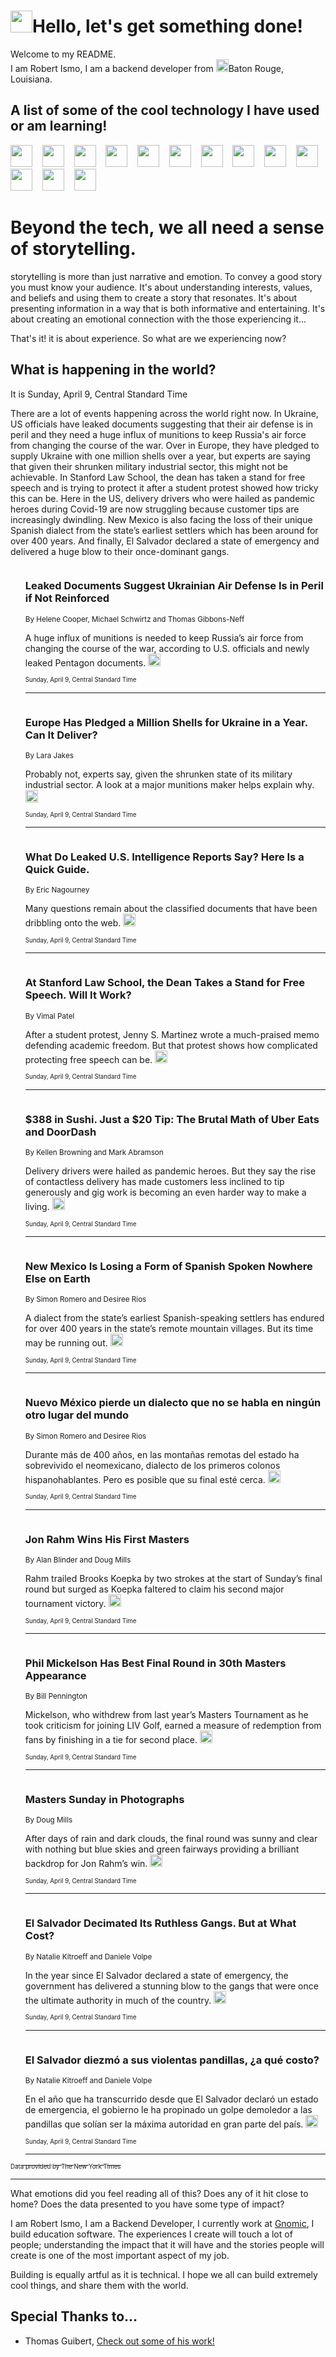 <h1><img src="https://emojis.slackmojis.com/emojis/images/1643514375/3493/hot-coffee.gif?1643514375" width="35"/>Hello, let's get something done!</h1>

<p>Welcome to my README.<br/>
I am Robert Ismo, I am a backend developer from <img src="https://emojis.slackmojis.com/emojis/images/1638395689/50435/moulin_rouge.png?1638395689" width="20"/>Baton Rouge, Louisiana.</p>
<h2>A list of some of the cool technology I have used or am learning!</h2>
<p>
<img src="https://emojis.slackmojis.com/emojis/images/1643516091/21142/meow_bongotap.gif?1643516091" width="35" alt="">
<img src="https://img.shields.io/badge/Favorite%20Frontend%20Framework-SvelteKit-f83903" alt="">
<img src="https://img.shields.io/badge/Second%20Favorite-Vue-40b581" alt="">
<img src="https://img.shields.io/badge/Most%20Used%20Runtime-Nodejs-78b061" alt="">
<img src="https://emojis.slackmojis.com/emojis/images/1643517416/34482/fire.gif?1643517416" width="35" alt="">
<img src="https://img.shields.io/badge/Javascript%20But%20Better-Typescript-0078ca" alt="">
<img src="https://img.shields.io/badge/Favorite%20Language-Elixir-3e244d" alt="">
<img src="https://img.shields.io/badge/Containerize%20Everything-Docker-6ac9ef" alt="">
<img src="https://emojis.slackmojis.com/emojis/images/1643514596/5999/meow_party.gif?1643514596" width="35" alt="">
<img src="https://img.shields.io/badge/API%20Love%20Language-Graphql-de32a5" alt="">
<img src="https://img.shields.io/badge/Our%20Favorite%20Version%20Controller-Git-e94f33" alt="">
<img src="https://img.shields.io/badge/Favorite%20Database-Redis-d42d1d" alt="">
<img src="https://emojis.slackmojis.com/emojis/images/1643514559/5584/deployparrot.gif?1643514559" width="35" alt="">
<img src="https://img.shields.io/badge/Container%20Interstate-RabbitMQ-f66200" alt="">
<img src="https://img.shields.io/badge/Gotta%20Learn-Kubernetes-316adf" alt="">
<img src="https://img.shields.io/badge/Really%20Mature%20Now-WASM-654fef" alt="">
<img src="https://emojis.slackmojis.com/emojis/images/1666642497/61942/dance_vibe.gif?1666642497" width="35" alt="">
<img src="https://img.shields.io/badge/For%20My%20M1-ARM64-657d96" alt="">
<img src="https://img.shields.io/badge/Loving%20This%20So%20Much-TailwindCSS-17bcb5" alt="">
<img src="https://img.shields.io/badge/Cool%20Build%20Tool-Vite-f9cb24" alt="">
<img src="https://emojis.slackmojis.com/emojis/images/1669231376/62819/working-on-it.gif?1669231376" width="35" alt="">
<img src="https://img.shields.io/badge/Fun%20and%20Easy%20Database-MongoDB-5f8c49" alt="">
<img src="https://img.shields.io/badge/JS%20Life%20Support-NPM-c73737" alt="">
<img src="https://img.shields.io/badge/I%20Liked%20It-DynamoDB-0073b9" alt="">
<img src="https://emojis.slackmojis.com/emojis/images/1643514045/46/question.gif?1643514045" width="35" alt="">
<img src="https://img.shields.io/badge/cool-React-60d6f9" alt="">
<img src="https://img.shields.io/badge/Future%20Big%20Project-Lambda-f37e00" alt="">
<img src="https://img.shields.io/badge/NPM%20But%20Better-PNPM-f1aa07" alt="">
<img src="https://emojis.slackmojis.com/emojis/images/1643514943/9662/fbwow.gif?1643514943" width="35" alt="">
<img src="https://img.shields.io/badge/First%20Language-C-662079" alt="">
<img src="https://img.shields.io/badge/Where%20I%20Deploy%20Frontend-Vercel-000000" alt="">
<img src="https://img.shields.io/badge/Who%20Does%20not%20Want%20an%20App-Swift-f9492a" alt="">
<img src="https://emojis.slackmojis.com/emojis/images/1643514058/151/javascript.png?1643514058" width="35" alt="">
<img src="https://img.shields.io/badge/cool-Python-fbd542" alt="">
<img src="https://img.shields.io/badge/Favorite%20Something-Stripe-656cdc" alt="">
<img src="https://img.shields.io/badge/Of%20Course-HTML5-ed6327" alt="">
<img src="https://emojis.slackmojis.com/emojis/images/1660415405/60731/bomb.gif?1660415405" width="35" alt="">
<img src="https://img.shields.io/badge/hate-CSS-2964ec" alt="">
<img src="https://img.shields.io/badge/Learning-CircleCI-141215" alt="">
<img src="https://img.shields.io/badge/Learning-Rust-fbbb3b" alt="">
<img src="https://emojis.slackmojis.com/emojis/images/1660415397/60712/writing-hand.gif?1660415397" width="35" alt="">
<img src="https://img.shields.io/badge/Dev%20Browser%20of%20Choice-Firefox-cc4e26" alt="">
<img src="https://img.shields.io/badge/Recoverying%20From%20Windows-UNIX-1781e3" alt="">
<img src="https://img.shields.io/badge/LOVE-LogSeq-90c1c2" alt="">
<img src="https://emojis.slackmojis.com/emojis/images/1643514066/223/kirby.gif?1643514066" width="35" alt="">
<img src="https://img.shields.io/badge/Daily%20Driver-MacOS-e6e6e8" alt="">
<img src="https://img.shields.io/badge/Git%20Server-Github-000000" alt="">
<img src="https://img.shields.io/badge/enjoyable-EC2-f17428" alt="">
<img src="https://emojis.slackmojis.com/emojis/images/1643514239/2069/excited.gif?1643514239" width="35" alt="">
</p>
<h1>Beyond the tech, we all need a sense of storytelling.</h1>
<p>storytelling is more than just narrative and emotion. To convey a good story you must know your audience. It's about understanding interests, values, and beliefs and using them to create a story that resonates. It's about presenting information in a way that is both informative and entertaining. It's about creating an emotional connection with the those experiencing it...</p>
<p>That's it! it is about experience. So what are we experiencing now?</p>
<h2>What is happening in the world?</h2>
<p>It is Sunday, April 9, Central Standard Time</p>
<p>
There are a lot of events happening across the world right now. In Ukraine, US officials have leaked documents suggesting that their air defense is in peril and they need a huge influx of munitions to keep Russia&#39;s air force from changing the course of the war. Over in Europe, they have pledged to supply Ukraine with one million shells over a year, but experts are saying that given their shrunken military industrial sector, this might not be achievable. In Stanford Law School, the dean has taken a stand for free speech and is trying to protect it after a student protest showed how tricky this can be. Here in the US, delivery drivers who were hailed as pandemic heroes during Covid-19 are now struggling because customer tips are increasingly dwindling. New Mexico is also facing the loss of their unique Spanish dialect from the state’s earliest settlers which has been around for over 400 years. And finally, El Salvador declared a state of emergency and delivered a huge blow to their once-dominant gangs.</p>
<ol>
<img src="https://img.shields.io/badge/-us-blue" alt="">
<h3>Leaked Documents Suggest Ukrainian Air Defense Is in Peril if Not Reinforced</h3>
<sub>By Helene Cooper, Michael Schwirtz and Thomas Gibbons-Neff</sub>
<p>A huge influx of munitions is needed to keep Russia’s air force from changing the course of the war, according to U.S. officials and newly leaked Pentagon documents.  <a href="https://nyti.ms/3o2Lz36"><img src="https://developer.nytimes.com/files/poweredby_nytimes_30b.png?v=1583354208352" height="20"></a></p>
<sub><sub>Sunday, April 9, Central Standard Time</sub></sub>
<hr/>
<img src="https://img.shields.io/badge/-world-blue" alt="">
<h3>Europe Has Pledged a Million Shells for Ukraine in a Year. Can It Deliver?</h3>
<sub>By Lara Jakes</sub>
<p>Probably not, experts say, given the shrunken state of its military industrial sector. A look at a major munitions maker helps explain why.  <a href="https://nyti.ms/3GtzaLG"><img src="https://developer.nytimes.com/files/poweredby_nytimes_30b.png?v=1583354208352" height="20"></a></p>
<sub><sub>Sunday, April 9, Central Standard Time</sub></sub>
<hr/>
<img src="https://img.shields.io/badge/-world-blue" alt="">
<h3>What Do Leaked U.S. Intelligence Reports Say? Here Is a Quick Guide.</h3>
<sub>By Eric Nagourney</sub>
<p>Many questions remain about the classified documents that have been dribbling onto the web.  <a href="https://nyti.ms/41hh087"><img src="https://developer.nytimes.com/files/poweredby_nytimes_30b.png?v=1583354208352" height="20"></a></p>
<sub><sub>Sunday, April 9, Central Standard Time</sub></sub>
<hr/>
<img src="https://img.shields.io/badge/-us-blue" alt="">
<h3>At Stanford Law School, the Dean Takes a Stand for Free Speech. Will It Work?</h3>
<sub>By Vimal Patel</sub>
<p>After a student protest, Jenny S. Martinez wrote a much-praised memo defending academic freedom. But that protest shows how complicated protecting free speech can be.  <a href="https://nyti.ms/41hSsMd"><img src="https://developer.nytimes.com/files/poweredby_nytimes_30b.png?v=1583354208352" height="20"></a></p>
<sub><sub>Sunday, April 9, Central Standard Time</sub></sub>
<hr/>
<img src="https://img.shields.io/badge/-business-blue" alt="">
<h3>$388 in Sushi. Just a $20 Tip: The Brutal Math of Uber Eats and DoorDash</h3>
<sub>By Kellen Browning and Mark Abramson</sub>
<p>Delivery drivers were hailed as pandemic heroes. But they say the rise of contactless delivery has made customers less inclined to tip generously and gig work is becoming an even harder way to make a living.  <a href="https://nyti.ms/40T7aJI"><img src="https://developer.nytimes.com/files/poweredby_nytimes_30b.png?v=1583354208352" height="20"></a></p>
<sub><sub>Sunday, April 9, Central Standard Time</sub></sub>
<hr/>
<img src="https://img.shields.io/badge/-us-blue" alt="">
<h3>New Mexico Is Losing a Form of Spanish Spoken Nowhere Else on Earth</h3>
<sub>By Simon Romero and Desiree Rios</sub>
<p>A dialect from the state’s earliest Spanish-speaking settlers has endured for over 400 years in the state’s remote mountain villages. But its time may be running out.  <a href="https://nyti.ms/40ZWFo8"><img src="https://developer.nytimes.com/files/poweredby_nytimes_30b.png?v=1583354208352" height="20"></a></p>
<sub><sub>Sunday, April 9, Central Standard Time</sub></sub>
<hr/>
<img src="https://img.shields.io/badge/-espanol-blue" alt="">
<h3>Nuevo México pierde un dialecto que no se habla en ningún otro lugar del mundo</h3>
<sub>By Simon Romero and Desiree Rios</sub>
<p>Durante más de 400 años, en las montañas remotas del estado ha sobrevivido el neomexicano, dialecto de los primeros colonos hispanohablantes. Pero es posible que su final esté cerca.  <a href="https://nyti.ms/43hitNq"><img src="https://developer.nytimes.com/files/poweredby_nytimes_30b.png?v=1583354208352" height="20"></a></p>
<sub><sub>Sunday, April 9, Central Standard Time</sub></sub>
<hr/>
<img src="https://img.shields.io/badge/-sports-blue" alt="">
<h3>Jon Rahm Wins His First Masters</h3>
<sub>By Alan Blinder and Doug Mills</sub>
<p>Rahm trailed Brooks Koepka by two strokes at the start of Sunday’s final round but surged as Koepka faltered to claim his second major tournament victory.  <a href="https://nyti.ms/40SCUyD"><img src="https://developer.nytimes.com/files/poweredby_nytimes_30b.png?v=1583354208352" height="20"></a></p>
<sub><sub>Sunday, April 9, Central Standard Time</sub></sub>
<hr/>
<img src="https://img.shields.io/badge/-sports-blue" alt="">
<h3>Phil Mickelson Has Best Final Round in 30th Masters Appearance</h3>
<sub>By Bill Pennington</sub>
<p>Mickelson, who withdrew from last year’s Masters Tournament as he took criticism for joining LIV Golf, earned a measure of redemption from fans by finishing in a tie for second place.  <a href="https://nyti.ms/41iHOox"><img src="https://developer.nytimes.com/files/poweredby_nytimes_30b.png?v=1583354208352" height="20"></a></p>
<sub><sub>Sunday, April 9, Central Standard Time</sub></sub>
<hr/>
<img src="https://img.shields.io/badge/-sports-blue" alt="">
<h3>Masters Sunday in Photographs</h3>
<sub>By Doug Mills</sub>
<p>After days of rain and dark clouds, the final round was sunny and clear with nothing but blue skies and green fairways providing a brilliant backdrop for Jon Rahm’s win.  <a href="https://nyti.ms/3MCIlNE"><img src="https://developer.nytimes.com/files/poweredby_nytimes_30b.png?v=1583354208352" height="20"></a></p>
<sub><sub>Sunday, April 9, Central Standard Time</sub></sub>
<hr/>
<img src="https://img.shields.io/badge/-world-blue" alt="">
<h3>El Salvador Decimated Its Ruthless Gangs. But at What Cost?</h3>
<sub>By Natalie Kitroeff and Daniele Volpe</sub>
<p>In the year since El Salvador declared a state of emergency, the government has delivered a stunning blow to the gangs that were once the ultimate authority in much of the country.  <a href="https://nyti.ms/40SOlGB"><img src="https://developer.nytimes.com/files/poweredby_nytimes_30b.png?v=1583354208352" height="20"></a></p>
<sub><sub>Sunday, April 9, Central Standard Time</sub></sub>
<hr/>
<img src="https://img.shields.io/badge/-espanol-blue" alt="">
<h3>El Salvador diezmó a sus violentas pandillas, ¿a qué costo?</h3>
<sub>By Natalie Kitroeff and Daniele Volpe</sub>
<p>En el año que ha transcurrido desde que El Salvador declaró un estado de emergencia, el gobierno le ha propinado un golpe demoledor a las pandillas que solían ser la máxima autoridad en gran parte del país.  <a href="https://nyti.ms/3UjMQyF"><img src="https://developer.nytimes.com/files/poweredby_nytimes_30b.png?v=1583354208352" height="20"></a></p>
<sub><sub>Sunday, April 9, Central Standard Time</sub></sub>
<hr/>
</ol>
<a href="https://developer.nytimes.com"><sub><sub>Data provided by The New York Times</sub></sub></a>
<hr/>
<p>What emotions did you feel reading all of this? Does any of it hit close to home? Does the data presented to you have some type of impact?</p>
<p>I am Robert Ismo, I am a Backend Developer, I currently work at <a href="https://gnomic.education/">Gnomic</a>, I build education software. The experiences I create will touch a lot of people; understanding the impact that it will have and the stories people will create is one of the most important aspect of my job.</p>
<p>Building is equally artful as it is technical. I hope we all can build extremely cool things, and share them with the world.</p>
<h2>Special Thanks to...</h2>
<ul>
<li>Thomas Guibert, <a href="https://github.com/thmsgbrt/thmsgbrt">Check out some of his work!</a></li>
</ul>
